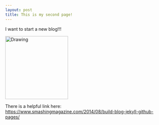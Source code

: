 ```yaml
---
layout: post
title: This is my second page!
---
```


I want to start a new blog!!!

<img src="{{ site.baseurl }}/images/me.jpg" alt="Drawing" style="width: 200px;"/>

There is a helpful link here: https://www.smashingmagazine.com/2014/08/build-blog-jekyll-github-pages/